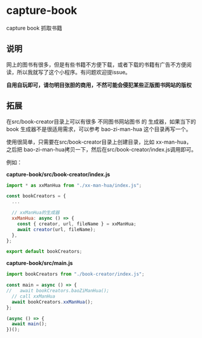 # capture-book

capture book 抓取书籍

## 说明

网上的图书有很多，但是有些书籍不方便下载，或者下载的书籍有广告不方便阅读，所以我就写了这个小程序。有问题欢迎提issue。

**自用自玩即可，请勿明目张胆的商用，不然可能会侵犯某些正版图书网站的版权**

## 拓展

在src/book-creator目录上可以有很多 不同图书网站图书 的 生成器，如果当下的 book 生成器不是很适用需求，可以参考 bao-zi-man-hua 这个目录再写一个。

使用很简单，只需要在src/book-creator目录上创建目录，比如 xx-man-hua，之后把 bao-zi-man-hua拷贝一下，然后在src/book-creator/index.js调用即可。

例如：

**capture-book/src/book-creator/index.js**

```js
import * as xxManHua from "./xx-man-hua/index.js";

const bookCreators = {
  ...

  // xxManHua的生成器
  xxManHua: async () => {
    const { creator, url, fileName } = xxManHua;
    await creator(url, fileName);
  },
};

export default bookCreators;

```

**capture-book/src/main.js**

```js
import bookCreators from "./book-creator/index.js";

const main = async () => {
//   await bookCreators.baoZiManHua();
  // call xxManHua
  await bookCreators.xxManHua();
};

(async () => {
  await main();
})();

```
